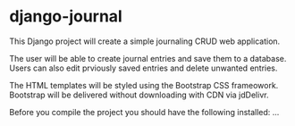 # django-journal

This Django project will create a simple journaling CRUD web application. 

The user will be able to create journal entries and save them to a database. Users can also edit prviously saved entries and delete unwanted entries.

The HTML templates will be styled using the Bootstrap CSS frameowork. Bootstrap will be delivered without downloading with CDN via jdDelivr.

Before you compile the project you should have the following installed:
...
